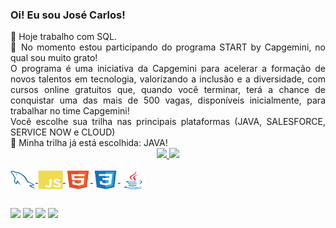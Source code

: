 ### Oi! Eu sou José Carlos!

<div align="justify">
🔭 Hoje trabalho com SQL.<br>
🌱 No momento estou participando do programa START by Capgemini, no qual sou muito grato!<br>
O programa é uma iniciativa da Capgemini para acelerar a formação de novos talentos em tecnologia, valorizando a inclusão e a diversidade, com cursos online    gratuitos que, quando você terminar, terá a chance de conquistar uma das mais de 500 vagas, disponíveis inicialmente, para trabalhar no time Capgemini!<br>
Você escolhe sua trilha nas principais plataformas (JAVA, SALESFORCE, SERVICE NOW e CLOUD)
</div>
👯 Minha trilha já está escolhida: JAVA!

<div align="center">
  <a href="https://github.com/TaFacilInfo">
  <img height="180em" src="https://github-readme-stats.vercel.app/api?username=TaFacilInfo&show_icons=true&theme=dracula&include_all_commits=true&count_private=true"/>
  <img height="180em" src="https://github-readme-stats.vercel.app/api/top-langs/?username=TaFacilInfo&layout=compact&langs_count=7&theme=dracula"/>
</div>

<div style="display: inline_block"><br>
  <img align="center" alt="TaFacilInfo-Js" height="30" width="40" src="https://raw.githubusercontent.com/devicons/devicon/master/icons/mysql/mysql-original.svg">
  
  <img align="center" alt="TaFacilInfo-Js" height="30" width="40" src="https://raw.githubusercontent.com/devicons/devicon/master/icons/javascript/javascript-plain.svg">
  <img align="center" alt="TaFacilInfo-HTML" height="30" width="40" src="https://raw.githubusercontent.com/devicons/devicon/master/icons/html5/html5-original.svg">
  <img align="center" alt="TaFacilInfo-CSS" height="30" width="40" src="https://raw.githubusercontent.com/devicons/devicon/master/icons/css3/css3-original.svg">
  <img align="center" alt="TaFacilInfo-Java" height="30" width="40" src="https://raw.githubusercontent.com/devicons/devicon/master/icons/java/java-original.svg">
</div>
  
  ##
 
<div> 
  <a href="https://www.youtube.com/c/tafacilinformatica" target="_blank"><img src="https://img.shields.io/badge/YouTube-FF0000?style=for-the-badge&logo=youtube&logoColor=white" target="_blank"></a>
  <a href="https://instagram.com/jcds74dev" target="_blank"><img src="https://img.shields.io/badge/-Instagram-%23E4405F?style=for-the-badge&logo=instagram&logoColor=white" target="_blank"></a>
   <a href = "mailto:jcds74dev@gmail.com"><img src="https://img.shields.io/badge/-Gmail-%23333?style=for-the-badge&logo=gmail&logoColor=white" target="_blank"></a>
  <a href="https://www.linkedin.com/in/jos%C3%A9-carlos-dos-santos-9b464320/" target="_blank"><img src="https://img.shields.io/badge/-LinkedIn-%230077B5?style=for-the-badge&logo=linkedin&logoColor=white" target="_blank"></a>  
</div>

